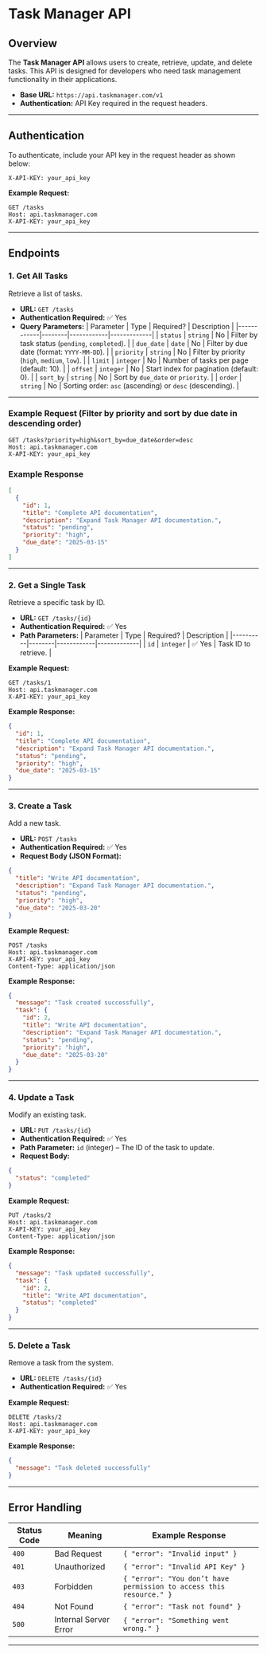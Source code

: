 # Task Manager API

## Overview
The **Task Manager API** allows users to create, retrieve, update, and delete tasks. This API is designed for developers who need task management functionality in their applications.

- **Base URL:** `https://api.taskmanager.com/v1`
- **Authentication:** API Key required in the request headers.

---

## Authentication
To authenticate, include your API key in the request header as shown below:

```http
X-API-KEY: your_api_key
```

**Example Request:**
```http
GET /tasks
Host: api.taskmanager.com
X-API-KEY: your_api_key
```

---

## Endpoints

### **1. Get All Tasks**
Retrieve a list of tasks.

- **URL:** `GET /tasks`
- **Authentication Required:** ✅ Yes  
- **Query Parameters:**
  | Parameter   | Type    | Required? | Description |
  |------------|--------|------------|-------------|
  | `status`   | `string` | No | Filter by task status (`pending`, `completed`). |
  | `due_date` | `date` | No | Filter by due date (format: `YYYY-MM-DD`). |
  | `priority` | `string` | No | Filter by priority (`high`, `medium`, `low`). |
  | `limit`    | `integer` | No | Number of tasks per page (default: 10). |
  | `offset`   | `integer` | No | Start index for pagination (default: 0). |
  | `sort_by`  | `string` | No | Sort by `due_date` or `priority`. |
  | `order`    | `string` | No | Sorting order: `asc` (ascending) or `desc` (descending). |

---

### **Example Request (Filter by priority and sort by due date in descending order)**
```http
GET /tasks?priority=high&sort_by=due_date&order=desc
Host: api.taskmanager.com
X-API-KEY: your_api_key
```

### **Example Response**
```json
[
  {
    "id": 1,
    "title": "Complete API documentation",
    "description": "Expand Task Manager API documentation.",
    "status": "pending",
    "priority": "high",
    "due_date": "2025-03-15"
  }
]
```

---

### **2. Get a Single Task**
Retrieve a specific task by ID.

- **URL:** `GET /tasks/{id}`
- **Authentication Required:** ✅ Yes  
- **Path Parameters:**
  | Parameter | Type    | Required? | Description |
  |----------|--------|------------|-------------|
  | `id`     | `integer` | ✅ Yes | Task ID to retrieve. |

**Example Request:**
```http
GET /tasks/1
Host: api.taskmanager.com
X-API-KEY: your_api_key
```

**Example Response:**
```json
{
  "id": 1,
  "title": "Complete API documentation",
  "description": "Expand Task Manager API documentation.",
  "status": "pending",
  "priority": "high",
  "due_date": "2025-03-15"
}
```

---

### **3. Create a Task**
Add a new task.

- **URL:** `POST /tasks`
- **Authentication Required:** ✅ Yes  
- **Request Body (JSON Format):**
```json
{
  "title": "Write API documentation",
  "description": "Expand Task Manager API documentation.",
  "status": "pending",
  "priority": "high",
  "due_date": "2025-03-20"
}
```

**Example Request:**
```http
POST /tasks
Host: api.taskmanager.com
X-API-KEY: your_api_key
Content-Type: application/json
```

**Example Response:**
```json
{
  "message": "Task created successfully",
  "task": {
    "id": 2,
    "title": "Write API documentation",
    "description": "Expand Task Manager API documentation.",
    "status": "pending",
    "priority": "high",
    "due_date": "2025-03-20"
  }
}
```

---

### **4. Update a Task**
Modify an existing task.

- **URL:** `PUT /tasks/{id}`
- **Authentication Required:** ✅ Yes  
- **Path Parameter:** `id` (integer) – The ID of the task to update.
- **Request Body:**
```json
{
  "status": "completed"
}
```

**Example Request:**
```http
PUT /tasks/2
Host: api.taskmanager.com
X-API-KEY: your_api_key
Content-Type: application/json
```

**Example Response:**
```json
{
  "message": "Task updated successfully",
  "task": {
    "id": 2,
    "title": "Write API documentation",
    "status": "completed"
  }
}
```

---

### **5. Delete a Task**
Remove a task from the system.

- **URL:** `DELETE /tasks/{id}`
- **Authentication Required:** ✅ Yes  

**Example Request:**
```http
DELETE /tasks/2
Host: api.taskmanager.com
X-API-KEY: your_api_key
```

**Example Response:**
```json
{
  "message": "Task deleted successfully"
}
```

---

## **Error Handling**
| Status Code | Meaning | Example Response |
|-------------|------------|----------------|
| `400` | Bad Request | `{ "error": "Invalid input" }` |
| `401` | Unauthorized | `{ "error": "Invalid API Key" }` |
| `403` | Forbidden | `{ "error": "You don’t have permission to access this resource." }` |
| `404` | Not Found | `{ "error": "Task not found" }` |
| `500` | Internal Server Error | `{ "error": "Something went wrong." }` |

---



